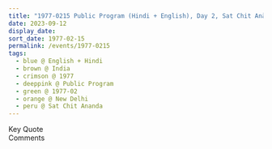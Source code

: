 ```yaml
---
title: "1977-0215 Public Program (Hindi + English), Day 2, Sat Chit Anānda, New Delhi, India"
date: 2023-09-12
display_date: 
sort_date: 1977-02-15
permalink: /events/1977-0215
tags:
  - blue @ English + Hindi
  - brown @ India
  - crimson @ 1977
  - deeppink @ Public Program
  - green @ 1977-02
  - orange @ New Delhi
  - peru @ Sat Chit Ananda
---
```


<wave-list>
  <list-title color="green" width="75">Key Quote</list-title>
  <list-item color="BlanchedAlmond"  width="200"></list-item>
  <list-item color="Lavender"></list-item>
  <list-item color="BlanchedAlmond"></list-item>
</wave-list>

<br>

<wave-list>
  <list-title color="green" width="75">Comments</list-title>
  <list-item color="BlanchedAlmond"  width="200"></list-item>
  <list-item color="Lavender"></list-item>
  <list-item color="BlanchedAlmond"></list-item>
</wave-list>